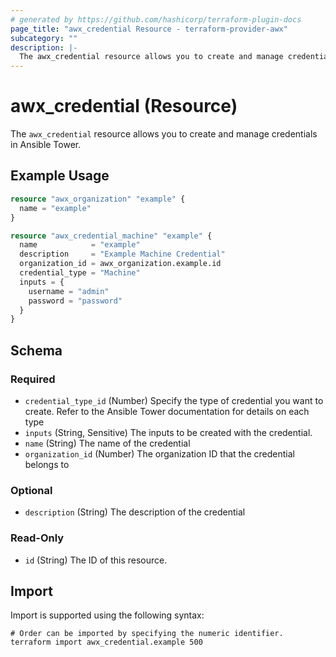 ```yaml
---
# generated by https://github.com/hashicorp/terraform-plugin-docs
page_title: "awx_credential Resource - terraform-provider-awx"
subcategory: ""
description: |-
  The awx_credential resource allows you to create and manage credentials in Ansible Tower.
---
```


# awx_credential (Resource)

The `awx_credential` resource allows you to create and manage credentials in Ansible Tower.

## Example Usage

```terraform
resource "awx_organization" "example" {
  name = "example"
}

resource "awx_credential_machine" "example" {
  name            = "example"
  description     = "Example Machine Credential"
  organization_id = awx_organization.example.id
  credential_type = "Machine"
  inputs = {
    username = "admin"
    password = "password"
  }
}
```

<!-- schema generated by tfplugindocs -->
## Schema

### Required

- `credential_type_id` (Number) Specify the type of credential you want to create. Refer to the Ansible Tower documentation for details on each type
- `inputs` (String, Sensitive) The inputs to be created with the credential.
- `name` (String) The name of the credential
- `organization_id` (Number) The organization ID that the credential belongs to

### Optional

- `description` (String) The description of the credential

### Read-Only

- `id` (String) The ID of this resource.

## Import

Import is supported using the following syntax:

```shell
# Order can be imported by specifying the numeric identifier.
terraform import awx_credential.example 500
```
